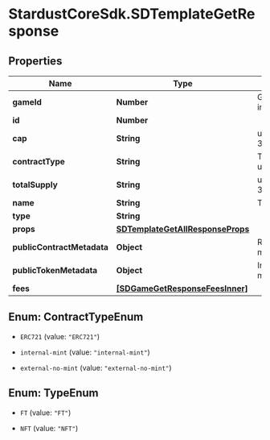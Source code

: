 # StardustCoreSdk.SDTemplateGetResponse

## Properties

Name | Type | Description | Notes
------------ | ------------- | ------------- | -------------
**gameId** | **Number** | Game ID Number (unsigned 32 bit integer) | 
**id** | **Number** |  | 
**cap** | **String** | u96 Number as String, min: 0, max: 39614081257132168796771975167 | 
**contractType** | **String** | The type of custom contract bieng used for this template. | [optional] 
**totalSupply** | **String** | u96 Number as String, min: 0, max: 39614081257132168796771975167 | 
**name** | **String** | The name of the template | 
**type** | **String** |  | 
**props** | [**SDTemplateGetAllResponseProps**](SDTemplateGetAllResponseProps.md) |  | 
**publicContractMetadata** | **Object** | Returned to marketplaces as contract metadata | [optional] 
**publicTokenMetadata** | **Object** | Inherited by tokens, and returned to marketplaces as token metadata | [optional] 
**fees** | [**[SDGameGetResponseFeesInner]**](SDGameGetResponseFeesInner.md) |  | [optional] 



## Enum: ContractTypeEnum


* `ERC721` (value: `"ERC721"`)

* `internal-mint` (value: `"internal-mint"`)

* `external-no-mint` (value: `"external-no-mint"`)





## Enum: TypeEnum


* `FT` (value: `"FT"`)

* `NFT` (value: `"NFT"`)




